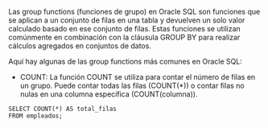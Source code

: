 Las group functions (funciones de grupo) en Oracle SQL son funciones que se aplican a un conjunto de filas en una tabla y devuelven un solo valor calculado basado en ese conjunto de filas. Estas funciones se utilizan comúnmente en combinación con la cláusula GROUP BY para realizar cálculos agregados en conjuntos de datos.

Aquí hay algunas de las group functions más comunes en Oracle SQL:

- COUNT: La función COUNT se utiliza para contar el número de filas en un grupo. Puede contar todas las filas (COUNT(*)) o contar filas no nulas en una columna específica (COUNT(columna)).

```
SELECT COUNT(*) AS total_filas
FROM empleados;
```

